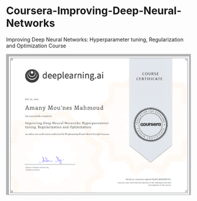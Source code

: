 # Coursera-Improving-Deep-Neural-Networks
Improving Deep Neural Networks: Hyperparameter tuning, Regularization and Optimization Course

<img src="cert.png">

